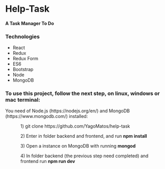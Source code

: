 <h1>Help-Task</h1>

<h4>A Task Manager To Do </h4>

<h3> Technologies</h3>
<ul>
	<li>React</li>
	<li>Redux</li>
	<li>Redux Form</li>
	<li>ES6</li>
	<li>Bootstrap</li>
	<li>Node</li>
	<li>MongoDB</li>
</ul>
<h3> To use this project, follow the next step, on linux, windows or mac terminal:</h3>
<p>You need of Node.js (https://nodejs.org/en/) and MongoDB (https://www.mongodb.com/) installed:</p>

<ul>
	<ol>
		1) git clone https://github.com/YagoMatos/help-task
	</ol>
	<ol>
		2) Enter in folder backend and frontend, and run <strong> npm install </strong>
	</ol>
	<ol>
		3) Open a instance on MongoDB with running <strong> mongod </strong>
	</ol>
	<ol>
		4) In folder backend (the previous step need completed) and frontend run <strong> npm run dev </strong>
	</ol>
	
</ul>





